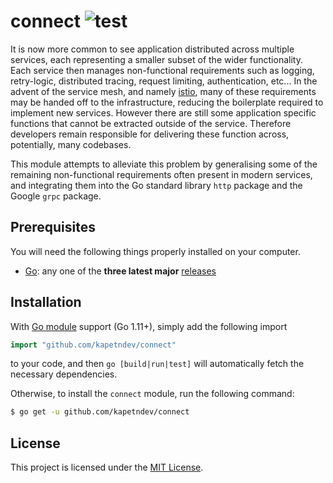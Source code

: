 # connect ![test](https://github.com/kapetndev/connect/workflows/test/badge.svg?event=push)

It is now more common to see application distributed across multiple services,
each representing a smaller subset of the wider functionality. Each service
then manages non-functional requirements such as logging, retry-logic,
distributed tracing, request limiting, authentication, etc... In the advent of
the service mesh, and namely
[istio](https://istio.io/latest/docs/concepts/what-is-istio/), many of these
requirements may be handed off to the infrastructure, reducing the boilerplate
required to implement new services. However there are still some application
specific functions that cannot be extracted outside of the service. Therefore
developers remain responsible for delivering these function across,
potentially, many codebases.

This module attempts to alleviate this problem by generalising some of the
remaining non-functional requirements often present in modern services, and
integrating them into the Go standard library `http` package and the Google
`grpc` package.

## Prerequisites

You will need the following things properly installed on your computer.

- [Go](https://golang.org/): any one of the **three latest major**
  [releases](https://golang.org/doc/devel/release.html)

## Installation

With [Go module](https://github.com/golang/go/wiki/Modules) support (Go 1.11+),
simply add the following import

```go
import "github.com/kapetndev/connect"
```

to your code, and then `go [build|run|test]` will automatically fetch the
necessary dependencies.

Otherwise, to install the `connect` module, run the following command:

```bash
$ go get -u github.com/kapetndev/connect
```

## License

This project is licensed under the [MIT License](LICENSE.md).
